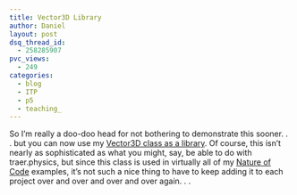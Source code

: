 ```yaml
---
title: Vector3D Library
author: Daniel
layout: post
dsq_thread_id:
  - 258285907
pvc_views:
  - 249
categories:
  - blog
  - ITP
  - p5
  - teaching_
---
```

<p>So I&#8217;m really a doo-doo head for not bothering to demonstrate this sooner. . . but you can now use my <a href="http://www.shiffman.net/teaching/the-nature-of-code/library/">Vector3D class as a library</a>.    Of course, this isn&#8217;t nearly as sophisticated as what you might, say, be able to do with <a href"http://www.cs.princeton.edu/~traer/physics/">traer.physics</a>, but since this class is used in virtually all of my <a href="http://www.shiffman.net/teaching/the-nature-of-code/">Nature of Code</a> examples, it&#8217;s not such a nice thing to have to keep adding it to each project over and over and over and over again. . .</p>
